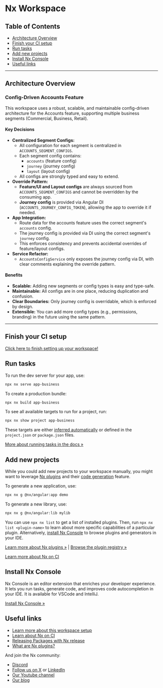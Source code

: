 # Nx Workspace

## Table of Contents

- [Architecture Overview](#architecture-overview)
- [Finish your CI setup](#finish-your-ci-setup)
- [Run tasks](#run-tasks)
- [Add new projects](#add-new-projects)
- [Install Nx Console](#install-nx-console)
- [Useful links](#useful-links)

---

## Architecture Overview

### Config-Driven Accounts Feature

This workspace uses a robust, scalable, and maintainable config-driven architecture for the Accounts feature, supporting multiple business segments (Commercial, Business, Retail).

#### Key Decisions

- **Centralized Segment Configs:**
  - All configuration for each segment is centralized in `ACCOUNTS_SEGMENT_CONFIGS`.
  - Each segment config contains:
    - `accounts` (feature config)
    - `journey` (journey config)
    - `layout` (layout config)
  - All configs are strongly typed and easy to extend.
- **Override Pattern:**
  - **Feature/UI and Layout configs** are always sourced from `ACCOUNTS_SEGMENT_CONFIGS` and cannot be overridden by the consuming app.
  - **Journey config** is provided via Angular DI (`ACCOUNTS_JOURNEY_CONFIG_TOKEN`), allowing the app to override it if needed.
- **App Integration:**
  - Route data for the accounts feature uses the correct segment's `accounts` config.
  - The journey config is provided via DI using the correct segment's `journey` config.
  - This enforces consistency and prevents accidental overrides of feature/layout configs.
- **Service Refactor:**
  - `AccountsConfigService` only exposes the journey config via DI, with clear comments explaining the override pattern.

#### Benefits

- **Scalable:** Adding new segments or config types is easy and type-safe.
- **Maintainable:** All configs are in one place, reducing duplication and confusion.
- **Clear Boundaries:** Only journey config is overridable, which is enforced by design.
- **Extensible:** You can add more config types (e.g., permissions, branding) in the future using the same pattern.

---

## Finish your CI setup

[Click here to finish setting up your workspace!](https://cloud.nx.app/connect/5rBBV65SQv)

## Run tasks

To run the dev server for your app, use:

```sh
npx nx serve app-business
```

To create a production bundle:

```sh
npx nx build app-business
```

To see all available targets to run for a project, run:

```sh
npx nx show project app-business
```

These targets are either [inferred automatically](https://nx.dev/concepts/inferred-tasks?utm_source=nx_project&utm_medium=readme&utm_campaign=nx_projects) or defined in the `project.json` or `package.json` files.

[More about running tasks in the docs &raquo;](https://nx.dev/features/run-tasks?utm_source=nx_project&utm_medium=readme&utm_campaign=nx_projects)

## Add new projects

While you could add new projects to your workspace manually, you might want to leverage [Nx plugins](https://nx.dev/concepts/nx-plugins?utm_source=nx_project&utm_medium=readme&utm_campaign=nx_projects) and their [code generation](https://nx.dev/features/generate-code?utm_source=nx_project&utm_medium=readme&utm_campaign=nx_projects) feature.

To generate a new application, use:

```sh
npx nx g @nx/angular:app demo
```

To generate a new library, use:

```sh
npx nx g @nx/angular:lib mylib
```

You can use `npx nx list` to get a list of installed plugins. Then, run `npx nx list <plugin-name>` to learn about more specific capabilities of a particular plugin. Alternatively, [install Nx Console](https://nx.dev/getting-started/editor-setup?utm_source=nx_project&utm_medium=readme&utm_campaign=nx_projects) to browse plugins and generators in your IDE.

[Learn more about Nx plugins &raquo;](https://nx.dev/concepts/nx-plugins?utm_source=nx_project&utm_medium=readme&utm_campaign=nx_projects) | [Browse the plugin registry &raquo;](https://nx.dev/plugin-registry?utm_source=nx_project&utm_medium=readme&utm_campaign=nx_projects)

[Learn more about Nx on CI](https://nx.dev/ci/intro/ci-with-nx#ready-get-started-with-your-provider?utm_source=nx_project&utm_medium=readme&utm_campaign=nx_projects)

## Install Nx Console

Nx Console is an editor extension that enriches your developer experience. It lets you run tasks, generate code, and improves code autocompletion in your IDE. It is available for VSCode and IntelliJ.

[Install Nx Console &raquo;](https://nx.dev/getting-started/editor-setup?utm_source=nx_project&utm_medium=readme&utm_campaign=nx_projects)

## Useful links

- [Learn more about this workspace setup](https://nx.dev/getting-started/tutorials/angular-monorepo-tutorial?utm_source=nx_project&utm_medium=readme&utm_campaign=nx_projects)
- [Learn about Nx on CI](https://nx.dev/ci/intro/ci-with-nx?utm_source=nx_project&utm_medium=readme&utm_campaign=nx_projects)
- [Releasing Packages with Nx release](https://nx.dev/features/manage-releases?utm_source=nx_project&utm_medium=readme&utm_campaign=nx_projects)
- [What are Nx plugins?](https://nx.dev/concepts/nx-plugins?utm_source=nx_project&utm_medium=readme&utm_campaign=nx_projects)

And join the Nx community:

- [Discord](https://go.nx.dev/community)
- [Follow us on X](https://twitter.com/nxdevtools) or [LinkedIn](https://www.linkedin.com/company/nrwl)
- [Our Youtube channel](https://www.youtube.com/@nxdevtools)
- [Our blog](https://nx.dev/blog?utm_source=nx_project&utm_medium=readme&utm_campaign=nx_projects)
